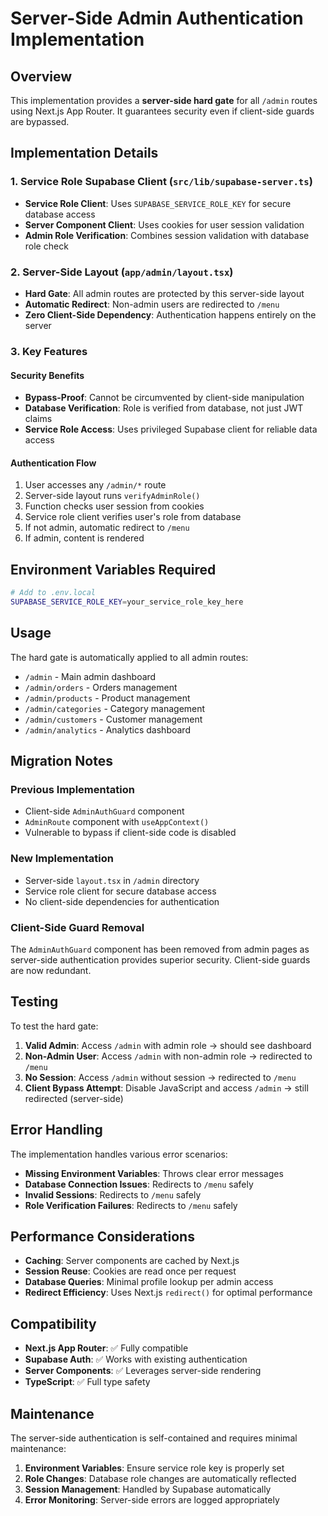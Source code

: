 # Server-Side Admin Authentication Implementation

## Overview

This implementation provides a **server-side hard gate** for all `/admin` routes using Next.js App Router. It guarantees security even if client-side guards are bypassed.

## Implementation Details

### 1. Service Role Supabase Client (`src/lib/supabase-server.ts`)

- **Service Role Client**: Uses `SUPABASE_SERVICE_ROLE_KEY` for secure database access
- **Server Component Client**: Uses cookies for user session validation
- **Admin Role Verification**: Combines session validation with database role check

### 2. Server-Side Layout (`app/admin/layout.tsx`)

- **Hard Gate**: All admin routes are protected by this server-side layout
- **Automatic Redirect**: Non-admin users are redirected to `/menu`
- **Zero Client-Side Dependency**: Authentication happens entirely on the server

### 3. Key Features

#### Security Benefits
- **Bypass-Proof**: Cannot be circumvented by client-side manipulation
- **Database Verification**: Role is verified from database, not just JWT claims
- **Service Role Access**: Uses privileged Supabase client for reliable data access

#### Authentication Flow
1. User accesses any `/admin/*` route
2. Server-side layout runs `verifyAdminRole()`
3. Function checks user session from cookies
4. Service role client verifies user's role from database
5. If not admin, automatic redirect to `/menu`
6. If admin, content is rendered

## Environment Variables Required

```bash
# Add to .env.local
SUPABASE_SERVICE_ROLE_KEY=your_service_role_key_here
```

## Usage

The hard gate is automatically applied to all admin routes:

- `/admin` - Main admin dashboard
- `/admin/orders` - Orders management
- `/admin/products` - Product management
- `/admin/categories` - Category management
- `/admin/customers` - Customer management
- `/admin/analytics` - Analytics dashboard

## Migration Notes

### Previous Implementation
- Client-side `AdminAuthGuard` component
- `AdminRoute` component with `useAppContext()`
- Vulnerable to bypass if client-side code is disabled

### New Implementation
- Server-side `layout.tsx` in `/admin` directory
- Service role client for secure database access
- No client-side dependencies for authentication

### Client-Side Guard Removal
The `AdminAuthGuard` component has been removed from admin pages as server-side authentication provides superior security. Client-side guards are now redundant.

## Testing

To test the hard gate:

1. **Valid Admin**: Access `/admin` with admin role → should see dashboard
2. **Non-Admin User**: Access `/admin` with non-admin role → redirected to `/menu`
3. **No Session**: Access `/admin` without session → redirected to `/menu`
4. **Client Bypass Attempt**: Disable JavaScript and access `/admin` → still redirected (server-side)

## Error Handling

The implementation handles various error scenarios:

- **Missing Environment Variables**: Throws clear error messages
- **Database Connection Issues**: Redirects to `/menu` safely
- **Invalid Sessions**: Redirects to `/menu` safely
- **Role Verification Failures**: Redirects to `/menu` safely

## Performance Considerations

- **Caching**: Server components are cached by Next.js
- **Session Reuse**: Cookies are read once per request
- **Database Queries**: Minimal profile lookup per admin access
- **Redirect Efficiency**: Uses Next.js `redirect()` for optimal performance

## Compatibility

- **Next.js App Router**: ✅ Fully compatible
- **Supabase Auth**: ✅ Works with existing authentication
- **Server Components**: ✅ Leverages server-side rendering
- **TypeScript**: ✅ Full type safety

## Maintenance

The server-side authentication is self-contained and requires minimal maintenance:

1. **Environment Variables**: Ensure service role key is properly set
2. **Role Changes**: Database role changes are automatically reflected
3. **Session Management**: Handled by Supabase automatically
4. **Error Monitoring**: Server-side errors are logged appropriately
